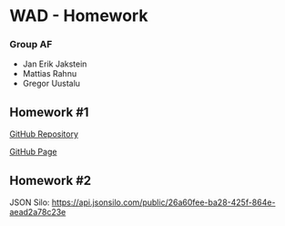 # WAD - Homework

### Group AF
- Jan Erik Jakstein
- Mattias Rahnu
- Gregor Uustalu

## Homework #1

[GitHub Repository](https://github.com/gregoruu/wadhw1)

[GitHub Page](https://gregoruu.github.io/wadhw1/index.html)

## Homework #2

JSON Silo: https://api.jsonsilo.com/public/26a60fee-ba28-425f-864e-aead2a78c23e